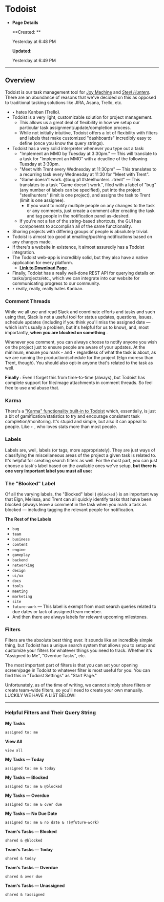 # Todoist

-  **Page Details** 

	 **Created: ** 

	Yesterday at 6:48 PM

	 **Updated:** 

	Yesterday at 6:49 PM

---

## Overview

Todoist is our task management tool for [Joy Machine](http://joy-machine.com/) and [_Steel Hunters_](https://joy-machine.com/wp-content/steelhunters). There are an abundance of reasons that we've decided on this as opposed to traditional tasking solutions like JIRA, Asana, Trello, etc.

-  ‣ hates Kanban (Trello).
- Todoist is a very light, customizable solution for project management.
	- This allows us a great deal of flexibility in how we setup our particular task assignment/update/completion process.
	- While not initially intuitive, Todoist offers a lot of flexibility with filters and labels that make customized "dashboards" incredibly easy to define (once you know the query strings).
- Todoist has a very solid interpreter whenever you type out a task:
	- "Implement an MMO by Tuesday at 3:30pm." — This will translate to a task for "Implement an MMO" with a deadline of the following Tuesday at 3:30pm.
	- "Meet with Trent every Wednesday at 11:30pm" — This translates to a recurring task every Wednesday at 11:30 for "Meet with Trent".
	- "Game doesn't work. @bug p1 #steelhunters +trent" — This translates to a task "Game doesn't work.", filed with a label of "bug" (any number of labels can be specified), put into the project "steelhunters" (limit is one project), and assigns the task to Trent (limit is one assignee).
		- If you want to notify multiple people on any changes to the task or any comments, just create a comment after creating the task and tag people in the notification panel as-desired.
	- If you're not a fan of the string-based shortcuts, the GUI has components to accomplish all of the same functionality.
- Sharing projects with differing groups of people is absolutely trivial.
- Todoist is almost too good at emailing/pushing notifications based on any changes made.
- If there's a website in existence, it almost assuredly has a Todoist integration. 
- The Todoist web-app is incredibly solid, but they also have a native application for every platform.
	-  [**Link to Download Page**](https://todoist.com/overview) .
- Finally, Todoist has a really well-done REST API for querying details on tasks/projects/etc., which we can integrate into our website for communicating progress to our community.
-  ‣ really, really, really hates Kanban.

###  **Comment Threads** 

While we all use and read Slack and coordinate efforts and tasks and such using that, Slack is not a useful tool for status updates, questions, issues, schedule updates (including if you think you'll miss the assigned date — which isn't usually a problem, but it's helpful for us to know), and, most importantly, **when you are blocked on something** .

Whenever you comment, you can always choose to notify anyone you wish on the project just to ensure people are aware of your updates. At the minimum, ensure you mark ‣ and ‣ regardless of what the task is about, as we are running the production/schedule for the project (Elgn moreso than Trent, though). You should also opt-in anyone that's related to the task as well.

 **Finally** : Even I forget this from time-to-time (always), but Todoist has complete support for file/image attachments in comment threads. So feel free to use and abuse that.

### Karma

There's a ["Karma" functionality built-in to Todoist](https://support.todoist.com/hc/en-us/articles/206209959-Tracking-productivity-with-Karma) which, essentially, is just a bit of gamification/statistics to try and encourage consistent task completion/monitoring. It's stupid and simple, but also it can appeal to people. Like ‣ , who loves stats more than most people.

### Labels

Labels are, well, labels (or tags, more appropriately). They are just ways of classifying the miscellaneous areas of the project a given task is related to. It's helpful for creating search filters as well. For the most part, you can just choose a task's label based on the available ones we've setup, **but there is one very important label you must all use:** 

### The "Blocked" Label

Of all the varying labels, the "Blocked" label ( `@blocked` ) is an important way that Elgn, Melissa, and Trent can all quickly identify tasks that have been blocked (always leave a comment in the task when you mark a task as blocked — including tagging the relevant people for notification. 

 **The Rest of the Labels** 

-  `bug` 
-  `team` 
-  `business` 
-  `content` 
-  `engine` 
-  `gameplay` 
-  `backend` 
-  `networking` 
-  `design` 
-  `ui/ux` 
-  `docs` 
-  `tools` 
-  `meeting` 
-  `marketing` 
-  `site` 
-  `future-work` — This label is exempt from most search queries related to due dates or lack of assigned team member.
- And then there are always labels for relevant upcoming milestones.

### Filters

Filters are the absolute best thing ever. It sounds like an incredibly simple thing, but Todoist has a unique search system that allows you to setup and customize your filters for whatever things you need to track. Whether it's "Assigned to Me", "Overdue Tasks", etc.

The most important part of filters is that you can set your opening screen/page in Todoist to whatever filter is most useful for you. You can find this in "Todoist Settings" as "Start Page."

Unfortunately, as of the time of writing, we cannot simply share filters or create team-wide filters, so you'll need to create your own manually. LUCKILY WE HAVE A LIST BELOW!

---

###  **Helpful Filters and Their Query String** 

 **My Tasks** 

 `assigned to: me` 

 **View All** 

 `view all` 

 **My Tasks — Today** 

 `assigned to: me & today` 

 **My Tasks — Blocked** 

 `assigned to: me & @blocked` 

 **My Tasks — Overdue** 

 `assigned to: me & over due` 

 **My Tasks — No Due Date** 

 `assigned to: me & no date & !(@future-work)` 

 **Team's Tasks — Blocked** 

 `shared & @blocked` 

 **Team's Tasks — Today** 

 `shared & today` 

 **Team's Tasks — Overdue** 

 `shared & over due` 

 **Team's Tasks — Unassigned** 

 `shared & !assigned`